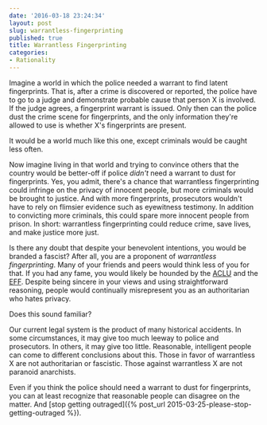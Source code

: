 ```yaml
---
date: '2016-03-18 23:24:34'
layout: post
slug: warrantless-fingerprinting
published: true
title: Warrantless Fingerprinting
categories:
- Rationality
---
```


Imagine a world in which the police needed a warrant to find latent fingerprints. That is, after a crime is discovered or reported, the police have to go to a judge and demonstrate probable cause that person X is involved. If the judge agrees, a fingerprint warrant is issued. Only then can the police dust the crime scene for fingerprints, and the only information they're allowed to use is whether X's fingerprints are present.

It would be a world much like this one, except criminals would be caught less often.

Now imagine living in that world and trying to convince others that the country would be better-off if police *didn't* need a warrant to dust for fingerprints. Yes, you admit, there's a chance that warrantless fingerprinting could infringe on the privacy of innocent people, but more criminals would be brought to justice. And with more fingerprints, prosecutors wouldn't have to rely on flimsier evidence such as eyewitness testimony. In addition to convicting more criminals, this could spare more innocent people from prison. In short: warrantless fingerprinting could reduce crime, save lives, and make justice more just.

Is there any doubt that despite your benevolent intentions, you would be branded a fascist? After all, you are a proponent of *warrantless fingerprinting*. Many of your friends and peers would think less of you for that. If you had any fame, you would likely be hounded by the [ACLU](https://en.wikipedia.org/wiki/American_Civil_Liberties_Union) and the [EFF](https://en.wikipedia.org/wiki/Electronic_Frontier_Foundation). Despite being sincere in your views and using straightforward reasoning, people would continually misrepresent you as an authoritarian who hates privacy.

Does this sound familiar?

Our current legal system is the product of many historical accidents. In some circumstances, it may give too much leeway to police and prosecutors. In others, it may give too little. Reasonable, intelligent people can come to different conclusions about this. Those in favor of warrantless X are not authoritarian or fascistic. Those against warrantless X are not paranoid anarchists.

Even if you think the police should need a warrant to dust for fingerprints, you can at least recognize that reasonable people can disagree on the matter. And [stop getting outraged]({% post_url 2015-03-25-please-stop-getting-outraged %}).
